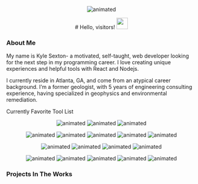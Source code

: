 <p align="center">
  <img src="https://media.giphy.com/media/cFdHXXm5GhJsc/giphy.gif" alt="animated" />
</p>

<p align="center">
# Hello, visitors! <img src="https://raw.githubusercontent.com/MartinHeinz/MartinHeinz/master/wave.gif" width="30px">
</p>

### About Me

My name is Kyle Sexton- a motivated, self-taught, web developer looking for the next step in my programming career. I love creating unique experiences and helpful tools with React and Nodejs.

I currently reside in Atlanta, GA, and come from an atypical career background. I’m a former geologist, with 5 years of engineering consulting experience, having specialized in geophysics and environmental remediation.

<p align="center>Come find me on [LinkedIn](https://www.linkedin.com/in/ksexton91/)!</p>

### Currently Favorite Tool List

<p align="center">
  <img src="https://img.shields.io/badge/Langs:-informational?style=flat&logo=javascript&logoColor=white&color=AA62FF" alt="animated" />
  <img src="https://img.shields.io/badge/Javascript-informational?style=flat&logo=✔️&logoColor=white&color=539E3B" alt="animated" />
  <img src="https://img.shields.io/badge/Typescript-informational?style=flat&logo=✔️&logoColor=white&color=539E3B" alt="animated" />
</p>
<p align="center">
  <img src="https://img.shields.io/badge/Front End:-informational?style=flat&logo=javascript&logoColor=white&color=AA62FF" alt="animated" />
  <img src="https://img.shields.io/badge/React-informational?style=flat&logo=✔️&logoColor=white&color=539E3B" alt="animated" />
  <img src="https://img.shields.io/badge/Framer Motion-informational?style=flat&logo=✔️&logoColor=white&color=539E3B" alt="animated" />
  <img src="https://img.shields.io/badge/Material UI-informational?style=flat&logo=✔️&logoColor=white&color=539E3B" alt="animated" />
  <img src="https://img.shields.io/badge/Nextjs-informational?style=flat&logo=✔️&logoColor=white&color=539E3B" alt="animated" />
</p>
<p align="center">
  <img src="https://img.shields.io/badge/Back End:-informational?style=flat&logo=javascript&logoColor=white&color=AA62FF" alt="animated" />
  <img src="https://img.shields.io/badge/GraphQL-informational?style=flat&logo=✔️&logoColor=white&color=539E3B" alt="animated" />
  <img src="https://img.shields.io/badge/Nodejs-informational?style=flat&logo=✔️&logoColor=white&color=539E3B" alt="animated" />
  <img src="https://img.shields.io/badge/NoSQL DBs-informational?style=flat&logo=✔️&logoColor=white&color=539E3B" alt="animated" />
</p>
<p align="center">
  <img src="https://img.shields.io/badge/AWS Cloud Tools:-informational?style=flat&logo=https://simpleicons.org/icons/amazonaws.svg&logoColor=white&color=2bbc8a" alt="animated" />
  <img src="https://img.shields.io/badge/Amplify-informational?style=flat&logo=✔️&logoColor=white&color=539E3B" alt="animated" />
  <img src="https://img.shields.io/badge/Cognito User Pools-informational?style=flat&logo=✔️&logoColor=white&color=539E3B" alt="animated" />
  <img src="https://img.shields.io/badge/Appsync-informational?style=flat&logo=✔️&logoColor=white&color=539E3B" alt="animated" />
  <img src="https://img.shields.io/badge/DynamoDB-informational?style=flat&logo=✔️&logoColor=white&color=539E3B" alt="animated" />
</p>

### Projects In The Works

### 

<!--
guide: https://towardsdatascience.com/build-a-stunning-readme-for-your-github-profile-9b80434fe5d7
emojis: https://emojipedia.org/objects/
**sxtnkyl/sxtnkyl** is a ✨ _special_ ✨ repository because its `README.md` (this file) appears on your GitHub profile.

Here are some ideas to get you started:

- 🔭 I’m currently working on ...
- 🌱 I’m currently learning ...
- 👯 I’m looking to collaborate on ...
- 🤔 I’m looking for help with ...
- 💬 Ask me about ...
- 📫 How to reach me: ...
- 😄 Pronouns: ...
- ⚡ Fun fact: ...
-->
